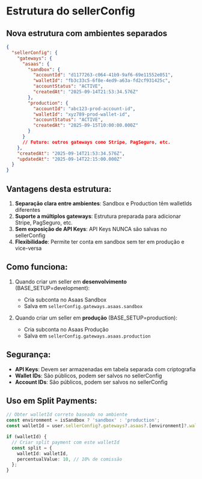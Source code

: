 # Estrutura do sellerConfig

## Nova estrutura com ambientes separados

```json
{
  "sellerConfig": {
    "gateways": {
      "asaas": {
        "sandbox": {
          "accountId": "d1177263-c064-41b9-9af6-69e11552e051",
          "walletId": "fb3c33c5-6f8e-4ed9-a63a-fd2cf931425c",
          "accountStatus": "ACTIVE",
          "createdAt": "2025-09-14T21:53:34.576Z"
        },
        "production": {
          "accountId": "abc123-prod-account-id",
          "walletId": "xyz789-prod-wallet-id",
          "accountStatus": "ACTIVE",
          "createdAt": "2025-09-15T10:00:00.000Z"
        }
      }
      // Futuro: outros gateways como Stripe, PagSeguro, etc.
    },
    "createdAt": "2025-09-14T21:53:34.576Z",
    "updatedAt": "2025-09-14T22:15:00.000Z"
  }
}
```

## Vantagens desta estrutura:

1. **Separação clara entre ambientes**: Sandbox e Production têm walletIds diferentes
2. **Suporte a múltiplos gateways**: Estrutura preparada para adicionar Stripe, PagSeguro, etc.
3. **Sem exposição de API Keys**: API Keys NUNCA são salvas no sellerConfig
4. **Flexibilidade**: Permite ter conta em sandbox sem ter em produção e vice-versa

## Como funciona:

1. Quando criar um seller em **desenvolvimento** (BASE_SETUP=development):
   - Cria subconta no Asaas Sandbox
   - Salva em `sellerConfig.gateways.asaas.sandbox`

2. Quando criar um seller em **produção** (BASE_SETUP=production):
   - Cria subconta no Asaas Produção
   - Salva em `sellerConfig.gateways.asaas.production`

## Segurança:

- **API Keys**: Devem ser armazenadas em tabela separada com criptografia
- **Wallet IDs**: São públicos, podem ser salvos no sellerConfig
- **Account IDs**: São públicos, podem ser salvos no sellerConfig

## Uso em Split Payments:

```typescript
// Obter walletId correto baseado no ambiente
const environment = isSandbox ? 'sandbox' : 'production';
const walletId = user.sellerConfig?.gateways?.asaas?.[environment]?.walletId;

if (walletId) {
  // Criar split payment com este walletId
  const split = {
    walletId: walletId,
    percentualValue: 10, // 10% de comissão
  };
}
```